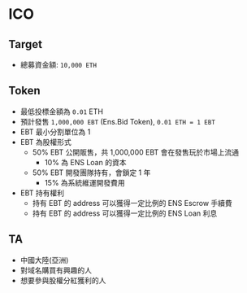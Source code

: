# ICO

## Target

- 總募資金額: `10,000 ETH`

## Token

- 最低投標金額為 `0.01` ETH
- 預計發售 `1,000,000 EBT` (Ens.Bid Token), `0.01 ETH = 1 EBT`
- EBT 最小分割單位為 1
- EBT 為股權形式
    - 50% EBT 公開販售，共 1,000,000 EBT 會在發售玩於市場上流通
        - 10% 為 ENS Loan 的資本
    - 50% EBT 開發團隊持有，會鎖定 1 年
        - 15% 為系統維運開發費用
- EBT 持有權利
    - 持有 EBT 的 address 可以獲得一定比例的 ENS Escrow 手續費
    - 持有 EBT 的 address 可以獲得一定比例的 ENS Loan 利息
        
## TA

- 中國大陸(亞洲)
- 對域名購買有興趣的人
- 想要參與股權分紅獲利的人
